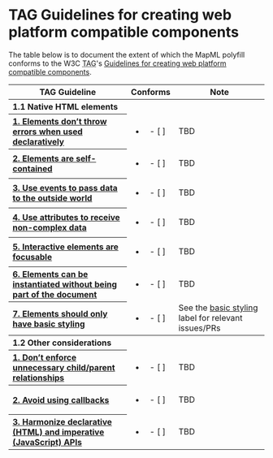 # TAG Guidelines for creating web platform compatible components

The table below is to document the extent of which the MapML polyfill
conforms to the W3C <abbr title="Technical Architecture Group">TAG</abbr>'s
[Guidelines for creating web platform compatible components](https://www.w3.org/2001/tag/doc/webcomponents-design-guidelines/).

<table>
  <tr>
    <th scope="col">TAG Guideline</th>
    <th scope="col">Conforms</th>
    <th scope="col">Note</th>
  </tr>
  <tr>
    <th colspan="3" align="left">
      1.1 Native HTML elements
    </th>
  </tr>
  <tr>
    <th scope="row" align="left">
      <a href="https://www.w3.org/2001/tag/doc/webcomponents-design-guidelines/#:~:text=Elements%20don%E2%80%99t%20throw%20errors%20when%20used%20declaratively">
      1. Elements don’t throw errors when used declaratively
      </a>
    </th>
    <td align="center">
      <ul><li>- [ ] </li></ul>
    </td>
    <td>
      TBD
    </td>
  </tr>
  <tr>
    <th scope="row" align="left">
    <a href="https://www.w3.org/2001/tag/doc/webcomponents-design-guidelines/#:~:text=Elements%20are%20self-contained">
    2. Elements are self-contained
    </a>
    </th>
    <td align="center">
      <ul><li>- [ ] </li></ul>
    </td>
    <td>
      TBD
    </td>
  </tr>
  <tr>
    <th scope="row" align="left">
      <a href="https://www.w3.org/2001/tag/doc/webcomponents-design-guidelines/#:~:text=Use%20events%20to%20pass%20data%20to%20the%20outside%20world">
      3. Use events to pass data to the outside world
      </a>
    </th>
    <td align="center">
      <ul><li>- [ ] </li></ul>
    </td>
    <td>
      TBD
    </td>
  </tr>
  <tr>
    <th scope="row" align="left">
      <a href="https://www.w3.org/2001/tag/doc/webcomponents-design-guidelines/#:~:text=Use%20attributes%20to%20receive%20non-complex%20data">
      4. Use attributes to receive non-complex data
      </a>
    </th>
    <td align="center">
      <ul><li>- [ ] </li></ul>
    </td>
    <td>
      TBD
    </td>
  </tr>
  <tr>
    <th scope="row" align="left">
      <a href="https://www.w3.org/2001/tag/doc/webcomponents-design-guidelines/#:~:text=Interactive%20elements%20are%20focusable">
      5. Interactive elements are focusable
      </a>
    </th>
    <td align="center">
      <ul><li>- [ ] </li></ul>
    </td>
    <td>
      TBD
    </td>
  </tr>
  <tr>
    <th scope="row" align="left">
      <a href="https://www.w3.org/2001/tag/doc/webcomponents-design-guidelines/#:~:text=Elements%20can%20be%20instantiated%20without%20being%20part%20of%20the%20document">
      6. Elements can be instantiated without being part of the document
      </a>
    </th>
    <td align="center">
      <ul><li>- [ ] </li></ul>
    </td>
    <td>
      TBD
    </td>
  </tr>
  <tr>
    <th scope="row" align="left">
      <a href="https://www.w3.org/2001/tag/doc/webcomponents-design-guidelines/#:~:text=Elements%20should%20only%20have%20basic%20styling">
      7. Elements should only have basic styling
      </a>
    </th>
    <td align="center">
      <ul><li>- [ ] </li></ul>
    </td>
    <td>
      See the
      <a href="https://github.com/Maps4HTML/Web-Map-Custom-Element/issues?q=label%3A%22basic+styling%22">basic styling</a>
      label for relevant issues/PRs
    </td>
  </tr>
  <tr>
    <th colspan="3" align="left">
      1.2 Other considerations
    </th>
  </tr>
  <tr>
    <th scope="row" align="left">
      <a href="https://www.w3.org/2001/tag/doc/webcomponents-design-guidelines/#:~:text=Don%E2%80%99t%20enforce%20unnecessary%20child/parent%20relationships">
      1. Don’t enforce unnecessary child/parent relationships
      </a>
    </th>
    <td align="center">
      <ul><li>- [ ] </li></ul>
    </td>
    <td>
      TBD
    </td>
  </tr>
  <tr>
    <th scope="row" align="left">
      <a href="https://www.w3.org/2001/tag/doc/webcomponents-design-guidelines/#:~:text=Avoid%20using%20callbacks">
      2. Avoid using callbacks
      </a>
    </th>
    <td align="center">
      <ul><li>- [ ] </li></ul>
    </td>
    <td>
      TBD
    </td>
  </tr>
  <tr>
    <th scope="row" align="left">
      <a href="https://www.w3.org/2001/tag/doc/webcomponents-design-guidelines/#:~:text=Harmonize%20declarative%20(HTML)%20and%20imperative%20(JavaScript)%20APIs">
      3. Harmonize declarative (HTML) and imperative (JavaScript) APIs
      </a>
    </th>
    <td align="center">
      <ul><li>- [ ] </li></ul>
    </td>
    <td>
      TBD
    </td>
  </tr>
</table>
